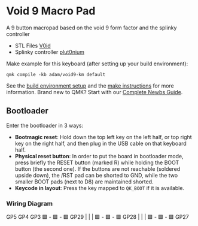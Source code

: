 # Void 9 Macro Pad

A 9 button macropad based on the void 9 form factor and the splinky controller

* STL Files [V0id](https://www.thingiverse.com/thing:4222157)
* Splinky controller [plut0nium](https://github.com/plut0nium/0xB2)

Make example for this keyboard (after setting up your build environment):

    qmk compile -kb adam/void9-km default

See the [build environment setup](https://docs.qmk.fm/#/getting_started_build_tools) and the [make instructions](https://docs.qmk.fm/#/getting_started_make_guide) for more information. Brand new to QMK? Start with our [Complete Newbs Guide](https://docs.qmk.fm/#/newbs).

## Bootloader

Enter the bootloader in 3 ways:

* **Bootmagic reset**: Hold down the top left key on the left half, or top right key on the right half, and then plug in the USB cable on that keyboard half.
* **Physical reset button**: In order to put the board in bootloader mode, press briefly the RESET button (marked R) while holding the BOOT button (the second one). If the buttons are not reachable (soldered upside down), the /RST pad can be shorted to GND, while the two smaller BOOT pads (next to D8) are maintained shorted.
* **Keycode in layout**: Press the key mapped to `QK_BOOT` if it is available.

### Wiring Diagram

GP5  GP4  GP3
🟩 - 🟩 - 🟩 GP29
|    |    |
🟩 - 🟩 - 🟩 GP28
|    |    |
🟩 - 🟩 - 🟩 GP27